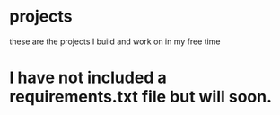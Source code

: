 # projects
these are the projects I build and work on in my free time

# I have not included a requirements.txt file but will soon.